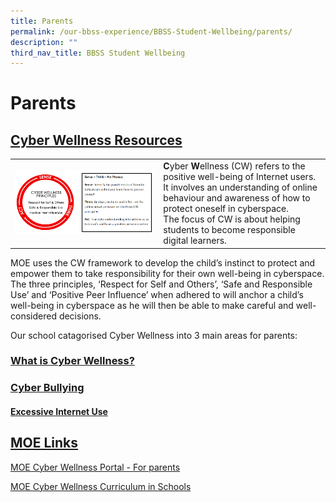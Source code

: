 ```yaml
---
title: Parents
permalink: /our-bbss-experience/BBSS-Student-Wellbeing/parents/
description: ""
third_nav_title: BBSS Student Wellbeing
---
```

# Parents

## <u>Cyber Wellness Resources</u>

|   |   |
|---|---|
|![](/images/Our%20BBSS%20Experience/BBSS%20Student%20Wellbeing/Parents/Principle.png)   | **C**yber **W**ellness (CW) refers to the positive well-being of Internet users. <br>It involves an understanding of online behaviour and awareness of how to protect oneself in cyberspace.<br>The focus of CW is about helping students to become responsible digital learners.  |


MOE uses the CW framework to develop the child’s instinct to protect and empower them to take responsibility for their own well-being in cyberspace. The three principles, ‘Respect for Self and Others’, ‘Safe and Responsible Use’ and ‘Positive Peer Influence’ when adhered to will anchor a child’s well-being in cyberspace as he will then be able to make careful and well-considered decisions.  
  
Our school catagorised Cyber Wellness into 3 main areas for parents:

### <u>What is Cyber Wellness?</u>

### <u>Cyber Bullying</u>

#### **<u>Excessive Internet Use</u>**


## <u>MOE Links</u>

<a href="https://ictconnection.moe.edu.sg/cyber-wellness/for-parents" target="_blank">MOE Cyber Wellness Portal - For parents</a>


<a href="https://www.moe.gov.sg/education/programmes/social-and-emotional-learning/cyber-wellness" target="_blank">MOE Cyber Wellness Curriculum in Schools</a>